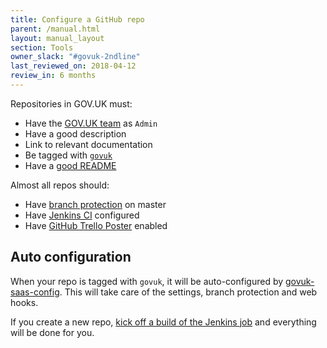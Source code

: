 ```yaml
---
title: Configure a GitHub repo
parent: /manual.html
layout: manual_layout
section: Tools
owner_slack: "#govuk-2ndline"
last_reviewed_on: 2018-04-12
review_in: 6 months
---
```


Repositories in GOV.UK must:

- Have the [GOV.UK team][team] as `Admin`
- Have a good description
- Link to relevant documentation
- Be tagged with [`govuk`](https://github.com/search?q=topic:govuk)
- Have a [good README](/manual/readmes.html)

Almost all repos should:

- Have [branch protection](https://help.github.com/articles/about-protected-branches) on master
- Have [Jenkins CI](/manual/testing-projects.html) configured
- Have [GitHub Trello Poster](/manual/github-trello-poster.html) enabled

[team]: https://github.com/orgs/alphagov/teams/gov-uk/members

## Auto configuration

When your repo is tagged with `govuk`, it will be auto-configured by [govuk-saas-config][]. This will take care of the settings, branch protection and web hooks.

If you create a new repo, [kick off a build of the Jenkins job][jj] and everything will be done for you.

[govuk-saas-config]: https://github.com/alphagov/govuk-saas-config/tree/master/github
[jj]: https://deploy.integration.publishing.service.gov.uk/job/configure-github-repos
[alphagov]: https://github.com/alphagov
